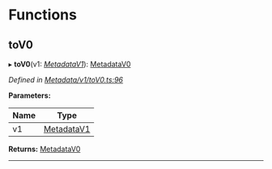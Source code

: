

# Functions

<a id="tov0"></a>

##  toV0

▸ **toV0**(v1: *[MetadataV1](../classes/_metadata_v1_metadata_.metadatav1.md)*): [MetadataV0](../classes/_metadata_v0_metadata_.metadatav0.md)

*Defined in [Metadata/v1/toV0.ts:96](https://github.com/polkadot-js/api/blob/452a9dd/packages/types/src/Metadata/v1/toV0.ts#L96)*

**Parameters:**

| Name | Type |
| ------ | ------ |
| v1 | [MetadataV1](../classes/_metadata_v1_metadata_.metadatav1.md) |

**Returns:** [MetadataV0](../classes/_metadata_v0_metadata_.metadatav0.md)

___

